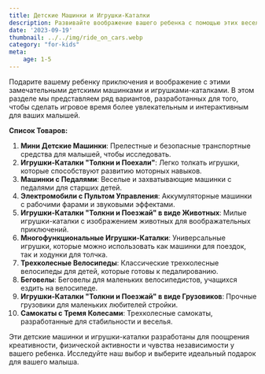 ```yaml
---
title: Детские Машинки и Игрушки-Каталки
description: Развивайте воображение вашего ребенка с помощью этих веселых и захватывающих детских машинок и игрушек-каталок.
date: '2023-09-19'
thumbnail: ../../img/ride_on_cars.webp
category: "for-kids"
meta:
    age: 1-5
---
```

Подарите вашему ребенку приключения и воображение с этими замечательными детскими машинками и игрушками-каталками. В этом разделе мы представляем ряд вариантов, разработанных для того, чтобы сделать игровое время более увлекательным и интерактивным для ваших малышей.

**Список Товаров:**
1. **Мини Детские Машинки**: Прелестные и безопасные транспортные средства для малышей, чтобы исследовать.
2. **Игрушки-Каталки "Толкни и Поехали"**: Легко толкать игрушки, которые способствуют развитию моторных навыков.
3. **Машинки с Педалями**: Веселые и захватывающие машинки с педалями для старших детей.
4. **Электромобили с Пультом Управления**: Аккумуляторные машинки с рабочими фарами и звуковыми эффектами.
5. **Игрушки-Каталки "Толкни и Поезжай" в виде Животных**: Милые игрушки-каталки с изображением животных для воображательных приключений.
6. **Многофункциональные Игрушки-Каталки**: Универсальные игрушки, которые можно использовать как машинки для поездок, так и ходунки для толчка.
7. **Трехколесные Велосипеды**: Классические трехколесные велосипеды для детей, которые готовы к педалированию.
8. **Беговелы**: Беговелы для маленьких велосипедистов, учащихся ездить на велосипеде.
9. **Игрушки-Каталки "Толкни и Поезжай" в виде Грузовиков**: Прочные грузовики для маленьких любителей стройки.
10. **Самокаты с Тремя Колесами**: Трехколесные самокаты, разработанные для стабильности и веселья.

Эти детские машинки и игрушки-каталки разработаны для поощрения креативности, физической активности и чувства независимости у вашего ребенка. Исследуйте наш выбор и выберите идеальный подарок для вашего малыша.
